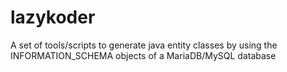 # lazykoder
A set of tools/scripts to generate java entity classes by using the INFORMATION_SCHEMA objects of a MariaDB/MySQL database
